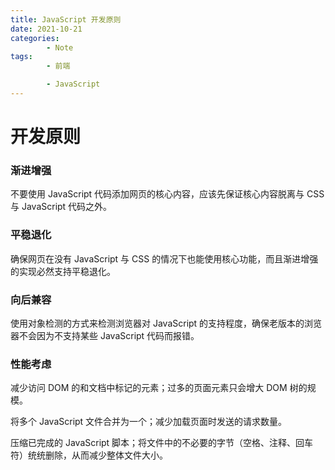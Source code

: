 ```yaml
---
title: JavaScript 开发原则
date: 2021-10-21
categories:
        - Note
tags:
        - 前端

        - JavaScript
---
```


# 开发原则

### 渐进增强

不要使用 JavaScript 代码添加网页的核心内容，应该先保证核心内容脱离与 CSS 与 JavaScript 代码之外。

### 平稳退化

确保网页在没有 JavaScript 与 CSS 的情况下也能使用核心功能，而且渐进增强的实现必然支持平稳退化。

### 向后兼容

使用对象检测的方式来检测浏览器对 JavaScript 的支持程度，确保老版本的浏览器不会因为不支持某些 JavaScript 代码而报错。

### 性能考虑

减少访问 DOM 的和文档中标记的元素；过多的页面元素只会增大 DOM 树的规模。

将多个 JavaScript 文件合并为一个；减少加载页面时发送的请求数量。

压缩已完成的 JavaScript 脚本；将文件中的不必要的字节（空格、注释、回车符）统统删除，从而减少整体文件大小。
